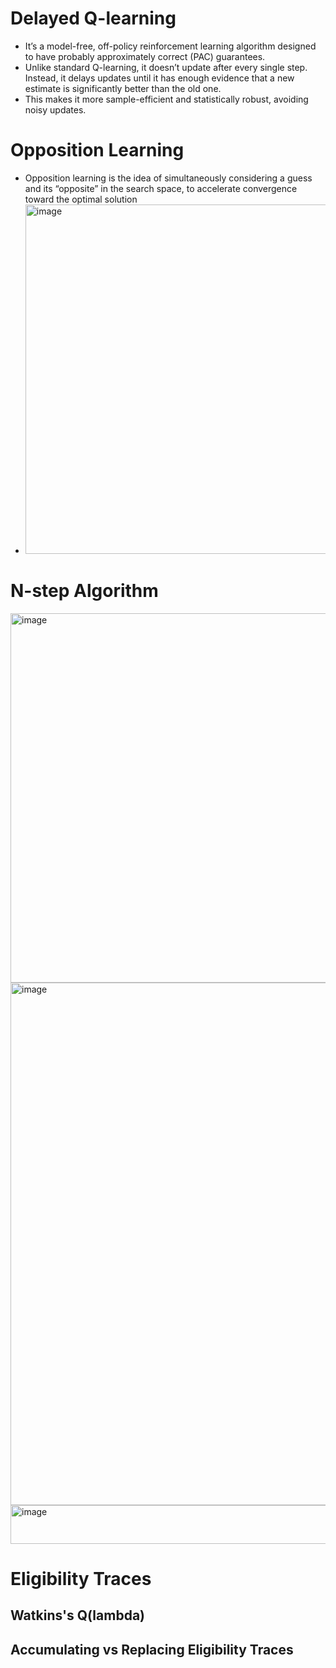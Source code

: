 # Delayed Q-learning
* It’s a model-free, off-policy reinforcement learning algorithm designed to have probably approximately correct (PAC) guarantees.
* Unlike standard Q-learning, it doesn’t update after every single step. Instead, it delays updates until it has enough evidence that a new estimate is significantly better than the old one.
* This makes it more sample-efficient and statistically robust, avoiding noisy updates.

# Opposition Learning
* Opposition learning is the idea of simultaneously considering a guess and its “opposite” in the search space, to accelerate convergence toward the optimal solution
* <img width="622" height="559" alt="image" src="https://github.com/user-attachments/assets/e1a2dddf-b9e9-4a00-bc22-56c2556f0968" />

# N-step Algorithm
<img width="656" height="591" alt="image" src="https://github.com/user-attachments/assets/222919d1-36bb-412b-85ed-d8b12428181f" />
<img width="716" height="836" alt="image" src="https://github.com/user-attachments/assets/03846758-9de1-4062-bc9b-d5310a8bad0d" />
<img width="656" height="62" alt="image" src="https://github.com/user-attachments/assets/17bd58b6-80ae-4384-b3ad-23fc0ac376d6" />

# Eligibility Traces
## Watkins's Q(lambda)
## Accumulating vs Replacing Eligibility Traces
